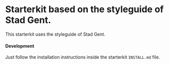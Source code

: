 # Starterkit based on the styleguide of Stad Gent.
This starterkit uses the styleguide of Stad Gent.

#### Development
Just follow the installation instructions inside the starterkit `INSTALL.md` file.
